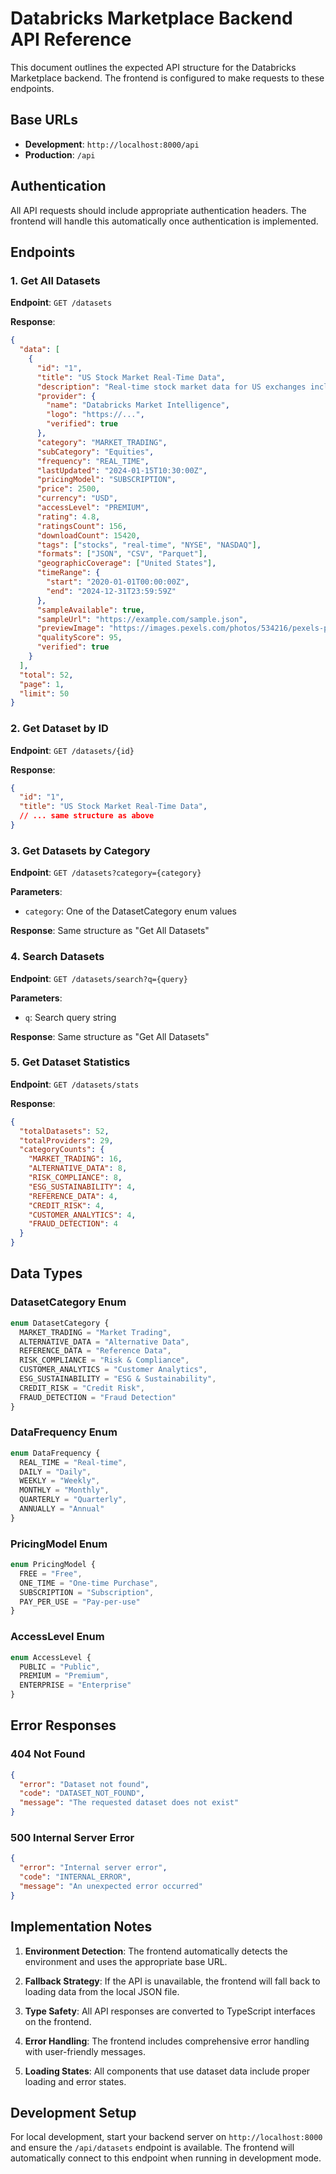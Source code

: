# Databricks Marketplace Backend API Reference

This document outlines the expected API structure for the Databricks Marketplace backend. The frontend is configured to make requests to these endpoints.

## Base URLs

- **Development**: `http://localhost:8000/api`
- **Production**: `/api`

## Authentication

All API requests should include appropriate authentication headers. The frontend will handle this automatically once authentication is implemented.

## Endpoints

### 1. Get All Datasets
**Endpoint**: `GET /datasets`

**Response**:
```json
{
  "data": [
    {
      "id": "1",
      "title": "US Stock Market Real-Time Data",
      "description": "Real-time stock market data for US exchanges including NYSE and NASDAQ...",
      "provider": {
        "name": "Databricks Market Intelligence",
        "logo": "https://...",
        "verified": true
      },
      "category": "MARKET_TRADING",
      "subCategory": "Equities",
      "frequency": "REAL_TIME",
      "lastUpdated": "2024-01-15T10:30:00Z",
      "pricingModel": "SUBSCRIPTION",
      "price": 2500,
      "currency": "USD",
      "accessLevel": "PREMIUM",
      "rating": 4.8,
      "ratingsCount": 156,
      "downloadCount": 15420,
      "tags": ["stocks", "real-time", "NYSE", "NASDAQ"],
      "formats": ["JSON", "CSV", "Parquet"],
      "geographicCoverage": ["United States"],
      "timeRange": {
        "start": "2020-01-01T00:00:00Z",
        "end": "2024-12-31T23:59:59Z"
      },
      "sampleAvailable": true,
      "sampleUrl": "https://example.com/sample.json",
      "previewImage": "https://images.pexels.com/photos/534216/pexels-photo-534216.jpeg",
      "qualityScore": 95,
      "verified": true
    }
  ],
  "total": 52,
  "page": 1,
  "limit": 50
}
```

### 2. Get Dataset by ID
**Endpoint**: `GET /datasets/{id}`

**Response**:
```json
{
  "id": "1",
  "title": "US Stock Market Real-Time Data",
  // ... same structure as above
}
```

### 3. Get Datasets by Category
**Endpoint**: `GET /datasets?category={category}`

**Parameters**:
- `category`: One of the DatasetCategory enum values

**Response**: Same structure as "Get All Datasets"

### 4. Search Datasets
**Endpoint**: `GET /datasets/search?q={query}`

**Parameters**:
- `q`: Search query string

**Response**: Same structure as "Get All Datasets"

### 5. Get Dataset Statistics
**Endpoint**: `GET /datasets/stats`

**Response**:
```json
{
  "totalDatasets": 52,
  "totalProviders": 29,
  "categoryCounts": {
    "MARKET_TRADING": 16,
    "ALTERNATIVE_DATA": 8,
    "RISK_COMPLIANCE": 8,
    "ESG_SUSTAINABILITY": 4,
    "REFERENCE_DATA": 4,
    "CREDIT_RISK": 4,
    "CUSTOMER_ANALYTICS": 4,
    "FRAUD_DETECTION": 4
  }
}
```

## Data Types

### DatasetCategory Enum
```typescript
enum DatasetCategory {
  MARKET_TRADING = "Market Trading",
  ALTERNATIVE_DATA = "Alternative Data", 
  REFERENCE_DATA = "Reference Data",
  RISK_COMPLIANCE = "Risk & Compliance",
  CUSTOMER_ANALYTICS = "Customer Analytics",
  ESG_SUSTAINABILITY = "ESG & Sustainability",
  CREDIT_RISK = "Credit Risk",
  FRAUD_DETECTION = "Fraud Detection"
}
```

### DataFrequency Enum
```typescript
enum DataFrequency {
  REAL_TIME = "Real-time",
  DAILY = "Daily",
  WEEKLY = "Weekly", 
  MONTHLY = "Monthly",
  QUARTERLY = "Quarterly",
  ANNUALLY = "Annual"
}
```

### PricingModel Enum
```typescript
enum PricingModel {
  FREE = "Free",
  ONE_TIME = "One-time Purchase",
  SUBSCRIPTION = "Subscription",
  PAY_PER_USE = "Pay-per-use"
}
```

### AccessLevel Enum
```typescript
enum AccessLevel {
  PUBLIC = "Public",
  PREMIUM = "Premium",
  ENTERPRISE = "Enterprise"
}
```

## Error Responses

### 404 Not Found
```json
{
  "error": "Dataset not found",
  "code": "DATASET_NOT_FOUND",
  "message": "The requested dataset does not exist"
}
```

### 500 Internal Server Error
```json
{
  "error": "Internal server error",
  "code": "INTERNAL_ERROR", 
  "message": "An unexpected error occurred"
}
```

## Implementation Notes

1. **Environment Detection**: The frontend automatically detects the environment and uses the appropriate base URL.

2. **Fallback Strategy**: If the API is unavailable, the frontend will fall back to loading data from the local JSON file.

3. **Type Safety**: All API responses are converted to TypeScript interfaces on the frontend.

4. **Error Handling**: The frontend includes comprehensive error handling with user-friendly messages.

5. **Loading States**: All components that use dataset data include proper loading and error states.

## Development Setup

For local development, start your backend server on `http://localhost:8000` and ensure the `/api/datasets` endpoint is available. The frontend will automatically connect to this endpoint when running in development mode. 